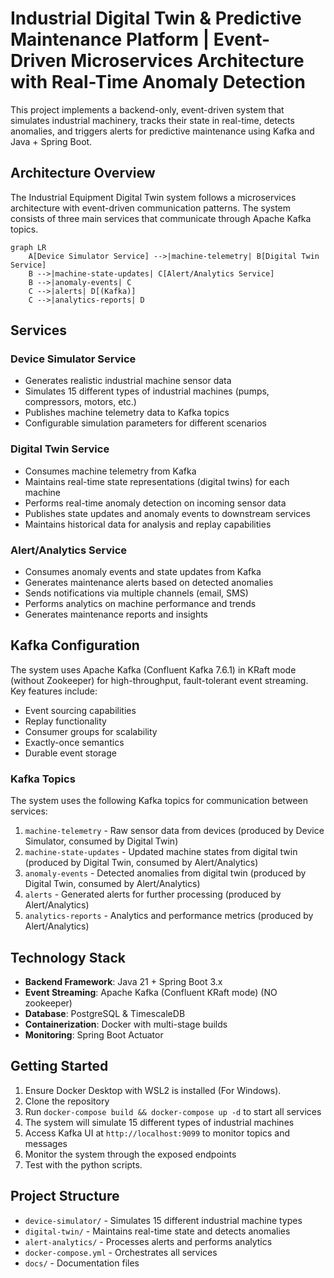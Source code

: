 # Industrial Digital Twin & Predictive Maintenance Platform | Event-Driven Microservices Architecture with Real-Time Anomaly Detection



This project implements a backend-only, event-driven system that simulates industrial machinery, tracks their state in real-time, detects anomalies, and triggers alerts for predictive maintenance using Kafka and Java + Spring Boot.

## Architecture Overview

The Industrial Equipment Digital Twin system follows a microservices architecture with event-driven communication patterns. The system consists of three main services that communicate through Apache Kafka topics.

```mermaid
graph LR
    A[Device Simulator Service] -->|machine-telemetry| B[Digital Twin Service]
    B -->|machine-state-updates| C[Alert/Analytics Service]
    B -->|anomaly-events| C
    C -->|alerts| D[(Kafka)]
    C -->|analytics-reports| D
```

## Services

### Device Simulator Service
- Generates realistic industrial machine sensor data
- Simulates 15 different types of industrial machines (pumps, compressors, motors, etc.)
- Publishes machine telemetry data to Kafka topics
- Configurable simulation parameters for different scenarios

### Digital Twin Service
- Consumes machine telemetry from Kafka
- Maintains real-time state representations (digital twins) for each machine
- Performs real-time anomaly detection on incoming sensor data
- Publishes state updates and anomaly events to downstream services
- Maintains historical data for analysis and replay capabilities

### Alert/Analytics Service
- Consumes anomaly events and state updates from Kafka
- Generates maintenance alerts based on detected anomalies
- Sends notifications via multiple channels (email, SMS)
- Performs analytics on machine performance and trends
- Generates maintenance reports and insights

## Kafka Configuration

The system uses Apache Kafka (Confluent Kafka 7.6.1) in KRaft mode (without Zookeeper) for high-throughput, fault-tolerant event streaming. Key features include:

- Event sourcing capabilities
- Replay functionality
- Consumer groups for scalability
- Exactly-once semantics
- Durable event storage

### Kafka Topics

The system uses the following Kafka topics for communication between services:

1. `machine-telemetry` - Raw sensor data from devices (produced by Device Simulator, consumed by Digital Twin)
2. `machine-state-updates` - Updated machine states from digital twin (produced by Digital Twin, consumed by Alert/Analytics)
3. `anomaly-events` - Detected anomalies from digital twin (produced by Digital Twin, consumed by Alert/Analytics)
4. `alerts` - Generated alerts for further processing (produced by Alert/Analytics)
5. `analytics-reports` - Analytics and performance metrics (produced by Alert/Analytics)

## Technology Stack

- **Backend Framework**: Java 21 + Spring Boot 3.x
- **Event Streaming**: Apache Kafka (Confluent KRaft mode) (NO zookeeper)
- **Database**: PostgreSQL & TimescaleDB
- **Containerization**: Docker with multi-stage builds
- **Monitoring**: Spring Boot Actuator

## Getting Started

1. Ensure Docker Desktop with WSL2 is installed (For Windows).
2. Clone the repository
3. Run `docker-compose build && docker-compose up -d` to start all services
4. The system will simulate 15 different types of industrial machines
5. Access Kafka UI at `http://localhost:9099` to monitor topics and messages
6. Monitor the system through the exposed endpoints
7. Test with the python scripts.

## Project Structure

- `device-simulator/` - Simulates 15 different industrial machine types
- `digital-twin/` - Maintains real-time state and detects anomalies
- `alert-analytics/` - Processes alerts and performs analytics
- `docker-compose.yml` - Orchestrates all services
- `docs/` - Documentation files